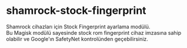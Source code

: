 # shamrock-stock-fingerprint
Shamrock cihazları için Stock Fingerprint ayarlama modülü.  
Bu Magisk modülü sayesinde stock rom fingerprint cihaz imzasına sahip olabilir ve Google'ın SafetyNet kontrolünden geçebilirsiniz.